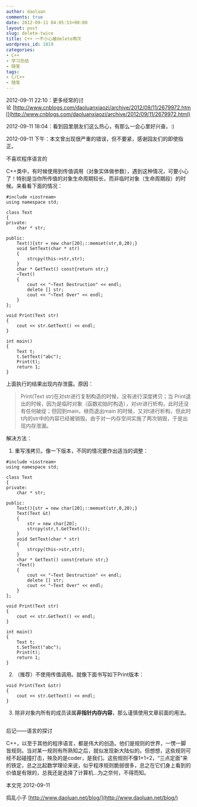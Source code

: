 ```yaml
---
author: daoluan
comments: true
date: 2012-09-11 04:05:53+00:00
layout: post
slug: delete-twice
title: C++ 一不小心被delete两次
wordpress_id: 1019
categories:
- C++
- 学习总结
- 随笔
tags:
- C/C++
- 随笔
---
```


2012-09-11 22:10：更多经常的讨论 [http://www.cnblogs.com/daoluanxiaozi/archive/2012/09/11/2679972.html](http://www.cnblogs.com/daoluanxiaozi/archive/2012/09/11/2679972.html)

2012-09-11 18:04：看到园里朋友们这么热心，有那么一会心里好兴奋。:)

2012-09-11 下午：本文曾出现很严重的错误，但不要紧，感谢园友们的即使指正。

<!-- more -->

不喜欢程序语言的

C++类中，有时候使用到传值调用（对象实体做参数），遇到这种情况，可要小心了！特别是当你所传值的对象生命周期较长，而非临时对象（生命周期段）的时候。来看看下面的情况：

    
    #include <iostream>
    using namespace std;
    
    class Text
    {
    private:
    	char * str;
    
    public:
    	Text(){str = new char[20];::memset(str,0,20);}
    	void SetText(char * str)
    	{
    		strcpy(this->str,str);
    	}
    	char * GetText() const{return str;}
    	~Text()
    	{
    		cout << "~Text Destruction" << endl;
    		delete [] str;
    		cout << "~Text Over" << endl;
    	}
    };
    
    void Print(Text str)
    {
    	cout << str.GetText() << endl;
    }
    
    int main()
    {
    	Text t;
    	t.SetText("abc");
    	Print(t);
    	return 1;
    }


上面执行的结果出现内存泄露。原因：


> Print(Text str)在对str进行复制构造的时候，没有进行深度拷贝；当 Print退出的时候，因为是临时对象（函数初始时构造），对str进行析构，此时还没有任何破绽；但回到main，继而退出main 的时候，又对t进行析构，但此时t内的str中的内容已经被销毁。由于对一内存空间实施了两次销毁，于是出现内存泄漏。


解决方法：



	
  1. 重写浅拷贝。像一下版本，不同的情况要作出适当的调整：

    
    #include <iostream>
    using namespace std;
    
    class Text
    {
    private:
    	char * str;
    
    public:
    	Text(){str = new char[20];::memset(str,0,20);}
    	Text(Text &t)
    	{
    		str = new char[20];
    		strcpy(str,t.GetText());
    	}
    	void SetText(char * str)
    	{
    		strcpy(this->str,str);
    	}
    	char * GetText() const{return str;}
    	~Text()
    	{
    		cout << "~Text Destruction" << endl;
    		delete [] str;
    		cout << "~Text Over" << endl;
    	}
    };
    
    void Print(Text str)
    {
    	cout << str.GetText() << endl;
    }
    
    int main()
    {
    	Text t;
    	t.SetText("abc");
    	Print(t);
    	return 1;
    }




	
  2. （推荐）不使用传值调用。就像下面书写如下Print版本：

    
    void Print(Text &str)
    {
    	cout << str.GetText() << endl;
    }




	
  3. 除非对象内所有的成员读属**非指针内存内容**，那么谨慎使用文章前面的用法。




## 
后记——语言的探讨


C++，以至于其他的程序语言，都是伟大的创造。他们是规则的世界，一愣一脚皆规则。当对某一规则有所熟知之后，就似发现新大陆似的。但想想，这些规则可经不起碰撞打击，殃及的是coder，是我们。这些规则不像1+1=2，“三点定面”来的铁定，总之比起数学理论来说，似乎程序规则脆弱很多，总之在它们身上看到的价值是有限的，总我还是选择了计算机...为之奈何，不得而知。

本文完 2012-09-11

捣乱小子 [http://www.daoluan.net/blog/](http://www.daoluan.net/blog/)
